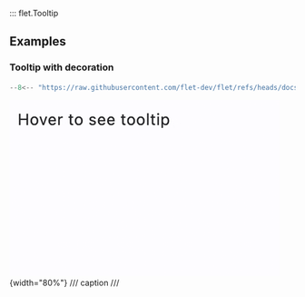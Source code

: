 ::: flet.Tooltip

## Examples

### Tooltip with decoration

```python
--8<-- "https://raw.githubusercontent.com/flet-dev/flet/refs/heads/docs/sdk/python/examples/controls/types/tooltip/with-decoration.py"
```

![with-decoration](https://raw.githubusercontent.com/flet-dev/flet/docs/sdk/python/examples/controls/types/tooltip/media/with-decoration.gif){width="80%"}
/// caption
///

